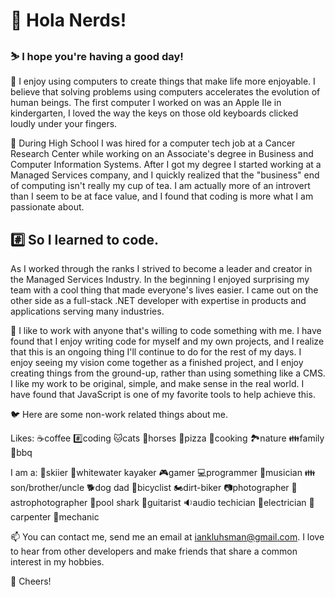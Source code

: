 # 👋 Hola Nerds!

### ⛷️ I hope you're having a good day!

👀 I enjoy using computers to create things that make life more enjoyable. I believe that solving problems using computers accelerates the evolution of human beings. The first computer I worked on was an Apple IIe in kindergarten, I loved the way the keys on those old keyboards clicked loudly under your fingers.

🌱 During High School I was hired for a computer tech job at a Cancer Research Center while working on an Associate's degree in Business and Computer Information Systems. After I got my degree I started working at a Managed Services company, and I quickly realized that the "business" end of computing isn't really my cup of tea. I am actually more of an introvert than I seem to be at face value, and I found that coding is more what I am passionate about.

## #️⃣ So I learned to code. 

As I worked through the ranks I strived to become a leader and creator in the Managed Services Industry. In the beginning I enjoyed surprising my team with a cool thing that made everyone's lives easier. I came out on the other side as a full-stack .NET developer with expertise in products and applications serving many industries.

💞️ I like to work with anyone that's willing to code something with me. I have found that I enjoy writing code for myself and my own projects, and I realize that this is an ongoing thing I'll continue to do for the rest of my days. I enjoy seeing my vision come together as a finished project, and I enjoy creating things from the ground-up, rather than using something like a CMS. I like my work to be original, simple, and make sense in the real world. I have found that JavaScript is one of my favorite tools to help achieve this.

🐦 Here are some non-work related things about me.

Likes: ☕coffee  #️⃣coding  🐱cats  🐎horses 🍕pizza  🥄cooking  🏞️nature  👪family  🍔bbq

I am a: 🎿skiier  🚣whitewater kayaker  🎮gamer  💻programmer  🎵musician  👪son/brother/uncle  🐕dog dad  🚴bicyclist  🏍️dirt-biker  📷photographer  🔭astrophotographer  🎱pool shark  🎸guitarist  🔉audio techician  🔌electrician  🔨carpenter 🔧mechanic

📫 You can contact me, send me an email at iankluhsman@gmail.com. I love to hear from other developers and make friends that share a common interest in my hobbies.

🍻 Cheers!
